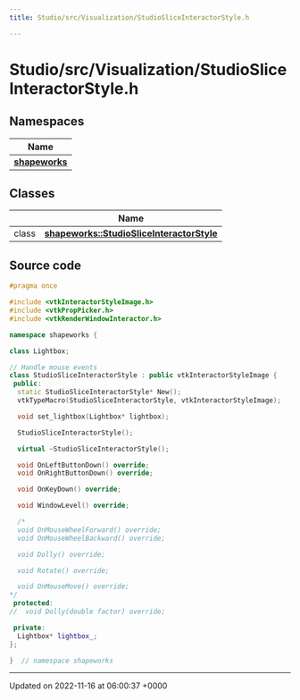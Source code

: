 ```yaml
---
title: Studio/src/Visualization/StudioSliceInteractorStyle.h

---
```


# Studio/src/Visualization/StudioSliceInteractorStyle.h



## Namespaces

| Name           |
| -------------- |
| **[shapeworks](../Namespaces/namespaceshapeworks.md)**  |

## Classes

|                | Name           |
| -------------- | -------------- |
| class | **[shapeworks::StudioSliceInteractorStyle](../Classes/classshapeworks_1_1StudioSliceInteractorStyle.md)**  |




## Source code

```cpp
#pragma once

#include <vtkInteractorStyleImage.h>
#include <vtkPropPicker.h>
#include <vtkRenderWindowInteractor.h>

namespace shapeworks {

class Lightbox;

// Handle mouse events
class StudioSliceInteractorStyle : public vtkInteractorStyleImage {
 public:
  static StudioSliceInteractorStyle* New();
  vtkTypeMacro(StudioSliceInteractorStyle, vtkInteractorStyleImage);

  void set_lightbox(Lightbox* lightbox);

  StudioSliceInteractorStyle();

  virtual ~StudioSliceInteractorStyle();

  void OnLeftButtonDown() override;
  void OnRightButtonDown() override;

  void OnKeyDown() override;

  void WindowLevel() override;

  /*
  void OnMouseWheelForward() override;
  void OnMouseWheelBackward() override;

  void Dolly() override;

  void Rotate() override;

  void OnMouseMove() override;
*/
 protected:
//  void Dolly(double factor) override;

 private:
  Lightbox* lightbox_;
};

}  // namespace shapeworks
```


-------------------------------

Updated on 2022-11-16 at 06:00:37 +0000
